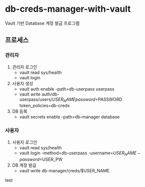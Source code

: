 # db-creds-manager-with-vault
Vault 기반 Database 계정 발급 프로그램

## 프로세스
### 관리자
1. 관리자 로그인
    - vault read sys/health
    - vault login
2. 사용자 생성
    - vault auth enable -path=db-userpass userpass
    - vault write auth/db-userpass/users/$USER_NAME password=$PASSWORD token_policies=db-creds
3. DB 등록
    - vault secrets enable -path=db-manager database
### 사용자
1. 사용자 로그인
    - vault read sys/health
    - vault login -method=db-userpass -username=$USER_NAME -password=$USER_PW
2. DB 계정 발급
    - vault write db-manager/creds/$USER_NAME
    
test

